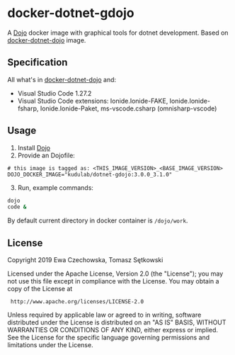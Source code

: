 # docker-dotnet-gdojo

A [Dojo](https://github.com/ai-traders/dojo) docker image with graphical tools for dotnet development.
Based on [docker-dotnet-dojo](https://github.com/kudulab/docker-dotnet-dojo) image.

## Specification
All what's in [docker-dotnet-dojo](https://github.com/kudulab/docker-dotnet-dojo) and:
 * Visual Studio Code 1.27.2
 * Visual Studio Code extensions: Ionide.Ionide-FAKE, Ionide.Ionide-fsharp,
 Ionide.Ionide-Paket, ms-vscode.csharp (omnisharp-vscode)

## Usage
1. Install [Dojo](https://github.com/ai-traders/dojo)
2. Provide an Dojofile:

```
# this image is tagged as: <THIS_IMAGE_VERSION>_<BASE_IMAGE_VERSION>
DOJO_DOCKER_IMAGE="kudulab/dotnet-gdojo:3.0.0_3.1.0"
```

3. Run, example commands:

```bash
dojo
code &
```

By default current directory in docker container is `/dojo/work`.


## License

 Copyright 2019 Ewa Czechowska, Tomasz Sętkowski

 Licensed under the Apache License, Version 2.0 (the "License");
 you may not use this file except in compliance with the License.
 You may obtain a copy of the License at

     http://www.apache.org/licenses/LICENSE-2.0

 Unless required by applicable law or agreed to in writing, software
 distributed under the License is distributed on an "AS IS" BASIS,
 WITHOUT WARRANTIES OR CONDITIONS OF ANY KIND, either express or implied.
 See the License for the specific language governing permissions and
 limitations under the License.
